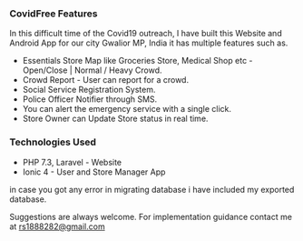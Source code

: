 ### CovidFree Features

In this difficult time of the Covid19 outreach, I have built this Website and Android App for our city Gwalior MP, India it has multiple features such as.

- Essentials Store Map like Groceries Store, Medical Shop etc - Open/Close | Normal / Heavy Crowd.
- Crowd Report - User can report for a crowd.
- Social Service Registration System.
- Police Officer Notifier through SMS.
- You can alert the emergency service with a single click.
- Store Owner can Update Store status in real time.

### Technologies Used
- PHP 7.3, Laravel - Website
- Ionic 4 - User and Store Manager App

in case you got any error in migrating database i have included my exported database.

Suggestions are always welcome. For implementation guidance contact me at rs1888282@gmail.com
